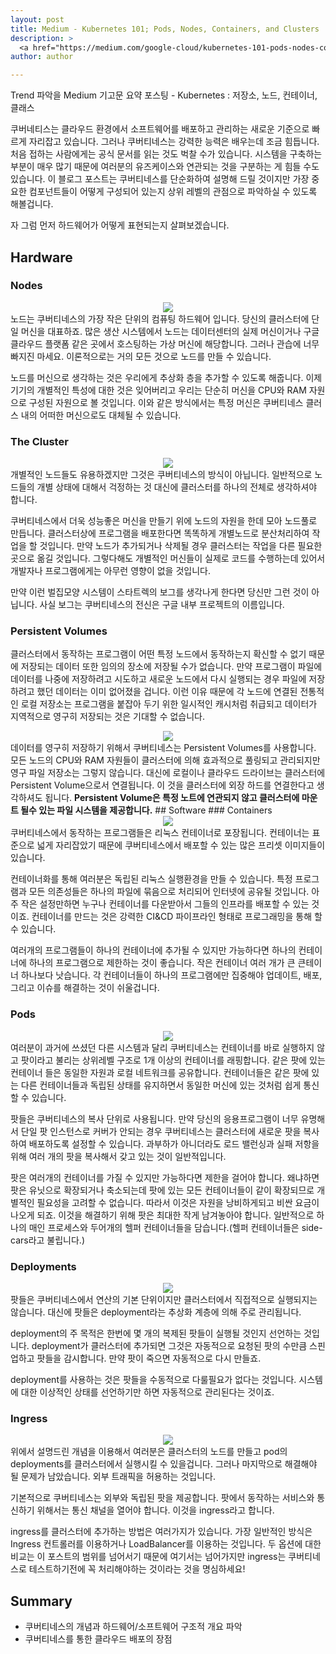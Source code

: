 ```yaml
---
layout: post
title: Medium - Kubernetes 101; Pods, Nodes, Containers, and Clusters
description: >
  <a href="https://medium.com/google-cloud/kubernetes-101-pods-nodes-containers-and-clusters-c1509e409e16">원문 - Daniel Sanche</a>
author: author

---
```


Trend 파악을 Medium 기고문 요약 포스팅 - Kubernetes : 저장소, 노드, 컨테이너, 클래스

쿠버네티스는 클라우드 환경에서 소프트웨어를 배포하고 관리하는 새로운 기준으로 빠르게 자리잡고 있습니다. 그러나 쿠버티네스는 강력한 능력은 배우는데 조금 힘듭니다. 처음 접하는 사람에게는 공식 문서를 읽는 것도 벅찰 수가 있습니다. 시스템을 구축하는 부분이 매우 많기 때문에 여러분의 유즈케이스와 연관되는 것을 구분하는 게 힘들 수도 있습니다. 이 블로그 포스트는 쿠버티네스를 단순화하여 설명해 드릴 것이지만 가장 중요한 컴포넌트들이 어떻게 구성되어 있는지 상위 레벨의 관점으로 파악하실 수 있도록 해볼겁니다.

자 그럼 먼저 하드웨어가 어떻게 표현되는지 살펴보겠습니다.

## Hardware
### Nodes
<center>
<img src="https://miro.medium.com/max/1400/1*uyMd-QxYaOk_APwtuScsOg.png"/>
</center>
노드는 쿠버티네스의 가장 작은 단위의 컴퓨팅 하드웨어 입니다. 당신의 클러스터에 단일 머신을 대표하죠. 많은 생산 시스템에서 노드는 데이터센터의 실제 머신이거나 구글 클라우드 플랫폼 같은 곳에서 호스팅하는 가상 머신에 해당합니다. 그러나 관습에 너무 빠지진 마세요. 이론적으로는 거의 모든 것으로 노드를 만들 수 있습니다.

노드를 머신으로 생각하는 것은 우리에게 추상화 층을 추가할 수 있도록 해줍니다. 이제 기기의 개별적인 특성에 대한 것은 잊어버리고 우리는 단순히 머신을 CPU와 RAM 자원으로 구성된 자원으로 볼 것입니다. 이와 같은 방식에서는 특정 머신은 쿠버티네스 클러스 내의 어떠한 머신으로도 대체될 수 있습니다.

### The Cluster
<center>
<img src="https://miro.medium.com/max/1400/1*KoMzLETQeN-c63x7xzSKPw.png"/>
</center>
개별적인 노드들도 유용하겠지만 그것은 쿠버티네스의 방식이 아닙니다. 일반적으로 노드들의 개별 상태에 대해서 걱정하는 것 대신에 클러스터를 하나의 전체로 생각하셔야 합니다.

쿠버티네스에서 더욱 성능좋은 머신을 만들기 위에 노드의 자원을 한데 모아 노드풀로 만듭니다. 클러스터상에 프로그램을 배포한다면 똑똑하게 개별노드로 분산처리하여 작업을 할 것입니다. 만약 노드가 추가되거나 삭제될 경우 클러스터는 작업을 다른 필요한 곳으로 옮길 것입니다. 그렇다해도 개별적인 머신들이 실제로 코드를 수행하는데 있어서 개발자나 프로그램에게는 아무런 영향이 없을 것입니다.

만약 이런 벌집모양 시스템이 스타트렉의 보그를 생각나게 한다면 당신만 그런 것이 아닙니다. 사실 보그는 쿠버티네스의 전신은 구글 내부 프로젝트의 이름입니다.

### Persistent Volumes
클러스터에서 동작하는 프로그램이 어떤 특정 노드에서 동작하는지 확신할 수 없기 때문에 저장되는 데이터 또한 임의의 장소에 저장될 수가 없습니다. 만약 프로그램이 파일에 데이터를 나중에 저장하려고 시도하고 새로운 노드에서 다시 실행되는 경우 파일에 저장하려고 했던 데이터는 이미 없어졌을 겁니다. 이런 이유 때문에 각 노드에 연결된 전통적인 로컬 저장소는 프로그램을 붙잡아 두기 위한 일시적인 캐시처럼 취급되고 데이터가 지역적으로 영구히 저장되는 것은 기대할 수 없습니다.
<center>
<img src="https://miro.medium.com/max/1000/1*kF57zE9a5YCzhILHdmuRvQ.png"/>
</center>
데이터를 영구히 저장하기 위해서 쿠버티네스는 Persistent Volumes를 사용합니다. 모든 노드의 CPU와 RAM 자원들이 클러스터에 의해 효과적으로 풀링되고 관리되지만 영구 파일 저장소는 그렇지 않습니다. 대신에 로컬이나 클라우드 드라이브는 클러스터에 Persistent Volume으로서 연결됩니다. 이 것을 클러스터에 외장 하드를 연결한다고 생각하셔도 됩니다. <b>Persistent Volume은 특정 노트에 연관되지 않고 클러스터에 마운트 될수 있는 파일 시스템을 제공합니다.</b>
## Software
### Containers
<center>
<img src="https://miro.medium.com/max/1400/1*ILinzzMdnD5oQ6Tu2bfBgQ.png"/>
</center>
쿠버티네스에서 동작하는 프로그램들은 리눅스 컨테이너로 포장됩니다. 컨테이너는 표준으로 넓게 자리잡았기 때문에 쿠버티네스에서 배포할 수 있는 많은 프리셋 이미지들이 있습니다.

컨테이너화를 통해 여러분은 독립된 리눅스 실행환경을 만들 수 있습니다. 특정 프로그램과 모든 의존성들은 하나의 파일에 묶음으로 처리되어 인터넷에 공유될 것입니다. 아주 작은 설정만하면 누구나 컨테이너를 다운받아서 그들의 인프라를 배포할 수 있는 것이죠. 컨테이너를 만드는 것은 강력한 CI&CD 파이프라인 형태로 프로그래밍을 통해 할 수 있습니다.

여러개의 프로그램들이 하나의 컨테이너에 추가될 수 있지만 가능하다면 하나의 컨테이너에 하나의 프로그램으로 제한하는 것이 좋습니다. 작은 컨테이너 여러 개가 큰 큰테이너 하나보다 낫습니다. 각 컨테이너들이 하나의 프로그램에만 집중해야 업데이트, 배포, 그리고 이슈를 해결하는 것이 쉬울겁니다.

### Pods
<center>
<img src="https://miro.medium.com/max/1400/1*8OD0MgDNu3Csq0tGpS8Obg.png"/>
</center>
여러분이 과거에 쓰셨던 다른 시스템과 달리 쿠버티네스는 컨테이너를 바로 실행하지 않고 팟이라고 불리는 상위레벨 구조로 1개 이상의 컨테이너를 래핑합니다. 같은 팟에 있는 컨테이너 들은 동일한 자원과 로컬 네트워크를 공유합니다. 컨테이너들은 같은 팟에 있는 다른 컨테이너들과 독립된 상태를 유지하면서 동일한 머신에 있는 것처럼 쉽게 통신할 수 있습니다.

팟들은 쿠버티네스의 복사 단위로 사용됩니다. 만약 당신의 응용프로그램이 너무 유명해서 단일 팟 인스턴스로 커버가 안되는 경우 쿠버티네스는 클러스터에 새로운 팟을 복사하여 배포하도록 설정할 수 있습니다. 과부하가 아니더라도 로드 밸런싱과 실패 저항을 위해 여러 개의 팟을 복사해서 갖고 있는 것이 일반적입니다.

팟은 여러개의 컨테이너를 가질 수 있지만 가능하다면 제한을 걸어야 합니다. 왜냐하면 팟은 유닛으로 확장되거나 축소되는데 팟에 있는 모든 컨테이너들이 같이 확장되므로 개별적인 필요성을 고려할 수 없습니다. 따라서 이것은 자원을 낭비하게되고 비싼 요금이 나오게 되죠. 이것을 해결하기 위해 팟은 최대한 작게 남겨놓아야 합니다. 일반적으로 하나의 매인 프로세스와 두어개의 헬퍼 컨테이너들을 담습니다.(헬퍼 컨테이너들은 side-cars라고 불립니다.)

### Deployments
<center>
<img src="https://miro.medium.com/max/1400/1*iTAVk3glVD95hb-X3HiCKg.png"/>
</center>
팟들은 쿠버티네스에서 연산의 기본 단위이지만 클러스터에서 직접적으로 실행되지는 않습니다. 대신에 팟들은 deployment라는 추상화 계층에 의해 주로 관리됩니다.

deployment의 주 목적은 한번에 몇 개의 복제된 팟들이 실행될 것인지 선언하는 것입니다. deployment가 클러스터에 추가되면 그것은 자동적으로 요청된 팟의 수만큼 스핀업하고 팟들을 감시합니다. 만약 팟이 죽으면 자동적으로 다시 만들죠.

deployment를 사용하는 것은 팟들을 수동적으로 다룰필요가 없다는 것입니다. 시스템에 대한 이상적인 상태를 선언하기만 하면 자동적으로 관리된다는 것이죠.

### Ingress
<center>
<img src="https://miro.medium.com/max/1400/1*tBJ-_g4Mk5OkfzLEHrRsRw.png"/>
</center>
위에서 설명드린 개념을 이용해서 여러분은 클러스터의 노드를 만들고 pod의 deployments를 클러스터에서 실행시킬 수 있을겁니다. 그러나 마지막으로 해결해야 될 문제가 남았습니다. 외부 트래픽을 허용하는 것입니다.

기본적으로 쿠버티네스는 외부와 독립된 팟을 제공합니다. 팟에서 동작하는 서비스와 통신하기 위해서는 통신 채널을 열어야 합니다. 이것을 ingress라고 합니다.

ingress를 클러스터에 추가하는 방법은 여러가지가 있습니다. 가장 일반적인 방식은 Ingress 컨트롤러를 이용하거나 LoadBalancer를 이용하는 것입니다. 두 옵션에 대한 비교는 이 포스트의 범위를 넘어서기 때문에 여기서는 넘어가지만 ingress는 쿠버티네스로 테스트하기전에 꼭 처리해야하는 것이라는 것을 명심하세요!

## Summary
*  쿠버티네스의 개념과 하드웨어/소프트웨어 구조적 개요 파악
*  쿠버티네스를 통한 클라우드 배포의 장점

